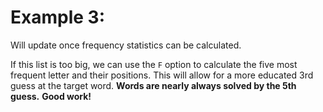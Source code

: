 # Example 3:
Will update once frequency statistics can be calculated.

If this list is too big, we can use the `F` option to calculate the five most frequent letter and their positions. This will allow for a more educated 3rd guess at the target word. **Words are nearly always solved by the 5th guess.**
**Good work!**
